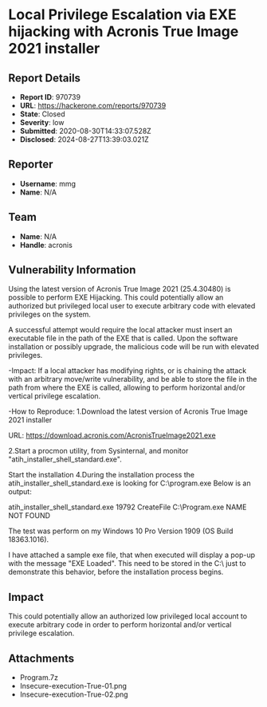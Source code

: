 # Local Privilege Escalation via EXE hijacking with Acronis True Image 2021 installer

## Report Details
- **Report ID**: 970739
- **URL**: https://hackerone.com/reports/970739
- **State**: Closed
- **Severity**: low
- **Submitted**: 2020-08-30T14:33:07.528Z
- **Disclosed**: 2024-08-27T13:39:03.021Z

## Reporter
- **Username**: mmg
- **Name**: N/A

## Team
- **Name**: N/A
- **Handle**: acronis

## Vulnerability Information
Using the latest version of Acronis True Image 2021 (25.4.30480) is possible to perform EXE Hijacking.
This could potentially allow an authorized but privileged local user to execute arbitrary code with elevated privileges on the system.

A successful attempt would require the local attacker must insert an executable file in the path of the EXE that is called.
Upon the software installation or possibly upgrade, the malicious code will be run with elevated privileges.

-Impact:
If a local attacker has modifying rights, or is chaining the attack with an arbitrary move/write vulnerability, and be able to store the file in the path from where the EXE is called, allowing to perform horizontal and/or vertical privilege escalation.

-How to Reproduce:
1.Download the latest version of  Acronis True Image 2021 installer

URL: https://download.acronis.com/AcronisTrueImage2021.exe

2.Start a procmon utility, from Sysinternal, and monitor "atih_installer_shell_standard.exe".

Start the installation
4.During the installation process the atih_installer_shell_standard.exe is looking for C:\program.exe
Below is an output:

atih_installer_shell_standard.exe	19792	CreateFile	C:\Program.exe	NAME NOT FOUND

The test was perform on my Windows 10 Pro Version 1909 (OS Build 18363.1016).

I have attached a sample exe file, that when executed will display a pop-up with the message "EXE Loaded".
This need to be stored in the C:\ just to demonstrate this behavior, before the installation process begins.

## Impact

This could potentially allow an authorized low privileged local account to execute arbitrary code in order to perform horizontal and/or vertical privilege escalation.

## Attachments
- Program.7z
- Insecure-execution-True-01.png
- Insecure-execution-True-02.png
